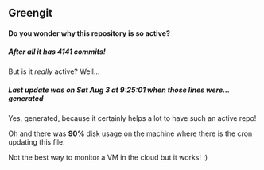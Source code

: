 ## Greengit

#### Do you wonder why this repository is so active?

##### After all it has 4141 commits!

But is it *really* active? Well...

##### Last update was on Sat Aug 3 at 9:25:01 when those lines were... generated

Yes, generated, because it certainly helps a lot to have such an active repo!

Oh and there was **90%** disk usage on the machine
where there is the cron updating this file.

Not the best way to monitor a VM in the cloud but it works! :)
